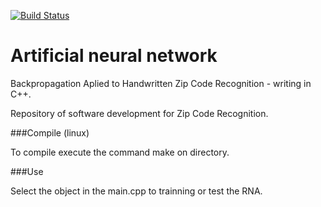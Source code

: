 [![Build Status](https://travis-ci.org/Isaac25silva/Artificial-neural-network.svg?branch=master)](https://travis-ci.org/Isaac25silva/Artificial-neural-network)

Artificial neural network
=========================

Backpropagation Aplied to Handwritten Zip Code Recognition - writing in C++.

Repository of software development for Zip Code Recognition.


###Compile (linux)

To compile execute the command make on directory.


###Use

Select the object in the main.cpp to trainning or test the RNA.

